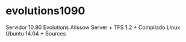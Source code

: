 # evolutions1090
Servidor 10.90 Evolutions Alissow Server + TFS 1.2 + Compilado Linux Ubuntu 14.04 + Sources
